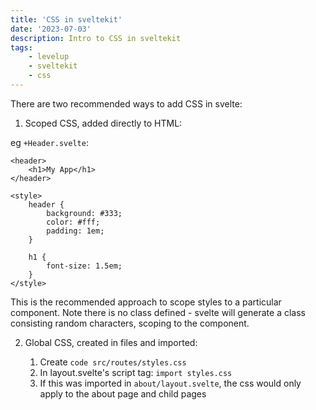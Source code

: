 ```yaml
---
title: 'CSS in sveltekit'
date: '2023-07-03'
description: Intro to CSS in sveltekit
tags:
    - levelup
    - sveltekit
    - css
---
```


There are two recommended ways to add CSS in svelte:

1. Scoped CSS, added directly to HTML:

eg `+Header.svelte`:

```svelte
<header>
	<h1>My App</h1>
</header>

<style>
	header {
		background: #333;
		color: #fff;
		padding: 1em;
	}

	h1 {
		font-size: 1.5em;
	}
</style>
```

This is the recommended approach to scope styles to a particular component. Note there is no class defined - svelte will generate a class consisting random characters, scoping to the component.

2. Global CSS, created in files and imported:

    1. Create `code src/routes/styles.css`
    2. In layout.svelte's script tag: `import styles.css`
    3. If this was imported in `about/layout.svelte`, the css would only apply to the about page and child pages
